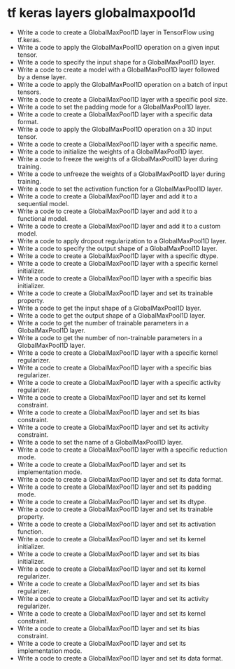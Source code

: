 # tf keras layers globalmaxpool1d

- Write a code to create a GlobalMaxPool1D layer in TensorFlow using tf.keras.
- Write a code to apply the GlobalMaxPool1D operation on a given input tensor.
- Write a code to specify the input shape for a GlobalMaxPool1D layer.
- Write a code to create a model with a GlobalMaxPool1D layer followed by a dense layer.
- Write a code to apply the GlobalMaxPool1D operation on a batch of input tensors.
- Write a code to create a GlobalMaxPool1D layer with a specific pool size.
- Write a code to set the padding mode for a GlobalMaxPool1D layer.
- Write a code to create a GlobalMaxPool1D layer with a specific data format.
- Write a code to apply the GlobalMaxPool1D operation on a 3D input tensor.
- Write a code to create a GlobalMaxPool1D layer with a specific name.
- Write a code to initialize the weights of a GlobalMaxPool1D layer.
- Write a code to freeze the weights of a GlobalMaxPool1D layer during training.
- Write a code to unfreeze the weights of a GlobalMaxPool1D layer during training.
- Write a code to set the activation function for a GlobalMaxPool1D layer.
- Write a code to create a GlobalMaxPool1D layer and add it to a sequential model.
- Write a code to create a GlobalMaxPool1D layer and add it to a functional model.
- Write a code to create a GlobalMaxPool1D layer and add it to a custom model.
- Write a code to apply dropout regularization to a GlobalMaxPool1D layer.
- Write a code to specify the output shape of a GlobalMaxPool1D layer.
- Write a code to create a GlobalMaxPool1D layer with a specific dtype.
- Write a code to create a GlobalMaxPool1D layer with a specific kernel initializer.
- Write a code to create a GlobalMaxPool1D layer with a specific bias initializer.
- Write a code to create a GlobalMaxPool1D layer and set its trainable property.
- Write a code to get the input shape of a GlobalMaxPool1D layer.
- Write a code to get the output shape of a GlobalMaxPool1D layer.
- Write a code to get the number of trainable parameters in a GlobalMaxPool1D layer.
- Write a code to get the number of non-trainable parameters in a GlobalMaxPool1D layer.
- Write a code to create a GlobalMaxPool1D layer with a specific kernel regularizer.
- Write a code to create a GlobalMaxPool1D layer with a specific bias regularizer.
- Write a code to create a GlobalMaxPool1D layer with a specific activity regularizer.
- Write a code to create a GlobalMaxPool1D layer and set its kernel constraint.
- Write a code to create a GlobalMaxPool1D layer and set its bias constraint.
- Write a code to create a GlobalMaxPool1D layer and set its activity constraint.
- Write a code to set the name of a GlobalMaxPool1D layer.
- Write a code to create a GlobalMaxPool1D layer with a specific reduction mode.
- Write a code to create a GlobalMaxPool1D layer and set its implementation mode.
- Write a code to create a GlobalMaxPool1D layer and set its data format.
- Write a code to create a GlobalMaxPool1D layer and set its padding mode.
- Write a code to create a GlobalMaxPool1D layer and set its dtype.
- Write a code to create a GlobalMaxPool1D layer and set its trainable property.
- Write a code to create a GlobalMaxPool1D layer and set its activation function.
- Write a code to create a GlobalMaxPool1D layer and set its kernel initializer.
- Write a code to create a GlobalMaxPool1D layer and set its bias initializer.
- Write a code to create a GlobalMaxPool1D layer and set its kernel regularizer.
- Write a code to create a GlobalMaxPool1D layer and set its bias regularizer.
- Write a code to create a GlobalMaxPool1D layer and set its activity regularizer.
- Write a code to create a GlobalMaxPool1D layer and set its kernel constraint.
- Write a code to create a GlobalMaxPool1D layer and set its bias constraint.
- Write a code to create a GlobalMaxPool1D layer and set its implementation mode.
- Write a code to create a GlobalMaxPool1D layer and set its data format.